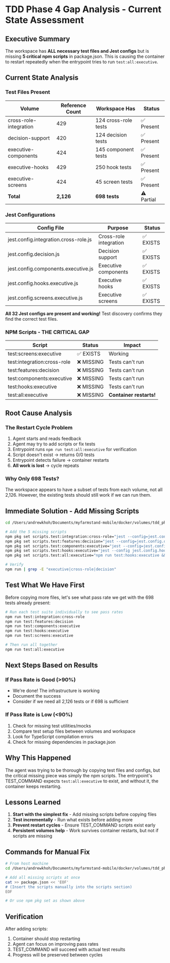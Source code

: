 # TDD Phase 4 Gap Analysis - Current State Assessment

## Executive Summary
The workspace has **ALL necessary test files and Jest configs** but is missing **5 critical npm scripts** in package.json. This is causing the container to restart repeatedly when the entrypoint tries to run `test:all:executive`.

## Current State Analysis

### Test Files Present
| Volume | Reference Count | Workspace Has | Status |
|--------|-----------------|---------------|---------|
| cross-role-integration | 429 | 124 cross-role tests | ✅ Present |
| decision-support | 420 | 124 decision tests | ✅ Present |
| executive-components | 424 | 145 component tests | ✅ Present |
| executive-hooks | 429 | 250 hook tests | ✅ Present |
| executive-screens | 424 | 45 screen tests | ✅ Present |
| **Total** | **2,126** | **698 tests** | ⚠️ Partial |

### Jest Configurations
| Config File | Purpose | Status |
|------------|---------|---------|
| jest.config.integration.cross-role.js | Cross-role integration | ✅ EXISTS |
| jest.config.decision.js | Decision support | ✅ EXISTS |
| jest.config.components.executive.js | Executive components | ✅ EXISTS |
| jest.config.hooks.executive.js | Executive hooks | ✅ EXISTS |
| jest.config.screens.executive.js | Executive screens | ✅ EXISTS |

**All 32 Jest configs are present and working!** Test discovery confirms they find the correct test files.

### NPM Scripts - THE CRITICAL GAP
| Script | Status | Impact |
|--------|--------|--------|
| test:screens:executive | ✅ EXISTS | Working |
| test:integration:cross-role | ❌ MISSING | Tests can't run |
| test:features:decision | ❌ MISSING | Tests can't run |
| test:components:executive | ❌ MISSING | Tests can't run |
| test:hooks:executive | ❌ MISSING | Tests can't run |
| test:all:executive | ❌ MISSING | **Container restarts!** |

## Root Cause Analysis

### The Restart Cycle Problem
1. Agent starts and reads feedback
2. Agent may try to add scripts or fix tests
3. Entrypoint runs `npm run test:all:executive` for verification
4. Script doesn't exist → returns 0/0 tests
5. Entrypoint detects failure → container restarts
6. **All work is lost** → cycle repeats

### Why Only 698 Tests?
The workspace appears to have a subset of tests from each volume, not all 2,126. However, the existing tests should still work if we can run them.

## Immediate Solution - Add Missing Scripts

```bash
cd /Users/andrewkhoh/Documents/myfarmstand-mobile/docker/volumes/tdd_phase_4_restore-workspace

# Add the 5 missing scripts
npm pkg set scripts.test:integration:cross-role="jest --config=jest.config.integration.cross-role.js --forceExit"
npm pkg set scripts.test:features:decision="jest --config=jest.config.decision.js --forceExit"
npm pkg set scripts.test:components:executive="jest --config=jest.config.components.executive.js --forceExit"
npm pkg set scripts.test:hooks:executive="jest --config jest.config.hooks.executive.js --verbose --forceExit"
npm pkg set scripts.test:all:executive="npm run test:hooks:executive && npm run test:components:executive && npm run test:screens:executive && npm run test:integration:cross-role && npm run test:features:decision"

# Verify
npm run | grep -E "executive|cross-role|decision"
```

## Test What We Have First

Before copying more files, let's see what pass rate we get with the 698 tests already present:

```bash
# Run each test suite individually to see pass rates
npm run test:integration:cross-role
npm run test:features:decision  
npm run test:components:executive
npm run test:hooks:executive
npm run test:screens:executive

# Then run all together
npm run test:all:executive
```

## Next Steps Based on Results

### If Pass Rate is Good (>90%)
- We're done! The infrastructure is working
- Document the success
- Consider if we need all 2,126 tests or if 698 is sufficient

### If Pass Rate is Low (<90%)
1. Check for missing test utilities/mocks
2. Compare test setup files between volumes and workspace
3. Look for TypeScript compilation errors
4. Check for missing dependencies in package.json

## Why This Happened

The agent was trying to be thorough by copying test files and configs, but the critical missing piece was simply the npm scripts. The entrypoint's TEST_COMMAND expects `test:all:executive` to exist, and without it, the container keeps restarting.

## Lessons Learned

1. **Start with the simplest fix** - Add missing scripts before copying files
2. **Test incrementally** - Run what exists before adding more
3. **Prevent restart cycles** - Ensure TEST_COMMAND scripts exist early
4. **Persistent volumes help** - Work survives container restarts, but not if scripts are missing

## Commands for Manual Fix

```bash
# From host machine
cd /Users/andrewkhoh/Documents/myfarmstand-mobile/docker/volumes/tdd_phase_4_restore-workspace

# Add all missing scripts at once
cat >> package.json << 'EOF'
# (Insert the scripts manually into the scripts section)
EOF

# Or use npm pkg set as shown above
```

## Verification

After adding scripts:
1. Container should stop restarting
2. Agent can focus on improving pass rates
3. TEST_COMMAND will succeed with actual test results
4. Progress will be preserved between cycles